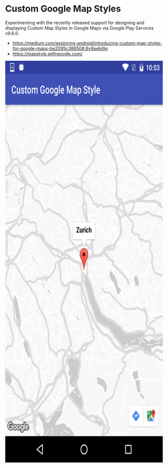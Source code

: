 # Custom Google Map Styles

Experimenting with the recently released support for designing and displaying Custom Map Styles in Google Maps via Google Play Services v9.6.0.

* https://medium.com/exploring-android/introducing-custom-map-styles-for-google-maps-be2095c38850#.6y9aebi9q
* https://mapstyle.withgoogle.com/


<img src="https://raw.githubusercontent.com/bleege/CustomGoogleMapStyles/master/android-custom-google-map-style.png" width="720" height="1280"/>
